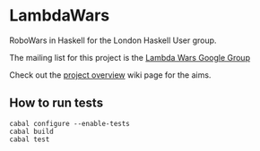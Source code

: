 LambdaWars
==========

RoboWars in Haskell for the London Haskell User group.

The mailing list for this project is the [Lambda Wars Google Group](https://groups.google.com/forum/?fromgroups#!forum/lambdawars)

Check out the [project overview](https://github.com/andreyLevushkin/LambdaWars/wiki/Project-Overview) wiki page for the aims.

## How to run tests
    cabal configure --enable-tests
    cabal build
    cabal test
